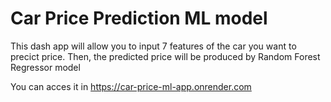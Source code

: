 # Car Price Prediction ML model
This dash app will allow you to input 7 features of the car you want to precict price. Then, the predicted price will be produced by Random Forest Regressor model

You can acces it in https://car-price-ml-app.onrender.com
